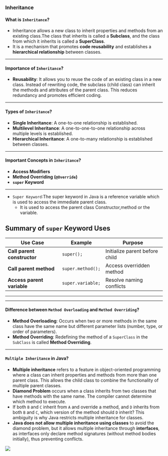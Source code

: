 ### **Inheritance**

#### **What is `Inheritance`?**
- Inheritance allows a new class to inherit properties and methods from an existing class.The class that inherits is called a **Subclass**, and the class from which it inherits is called a **SuperClass**.
- It is a mechanism that promotes **code reusability** and establishes a **hierarchical relationship** between classes.

---

#### **Importance of `Inheritance`?**
- **Reusability**: It allows you to reuse the code of an existing class in a new class. Instead of rewriting code, the subclass (child class) can inherit the methods and attributes of the parent class. This reduces redundancy and promotes efficient coding.

---

#### **Types of `Inheritance`?**
- **Single Inheritance**: A one-to-one relationship is established.
- **Multilevel Inheritance**: A one-to-one-to-one relationship across multiple levels is established.
- **Hierarchical Inheritance**: A one-to-many relationship is established between classes.

---

#### **Important Concepts in `Inheritance`?**
- **Access Modifiers**
- **Method Overriding (`@Override`)**
- **`super` Keyword**

---
- `Super Keyword`:The super keyword in Java is a reference variable which is used to access the immediate parent class.
   - It is used to access the parent class Constructor,method or the variable.
  
## Summary of `super` Keyword Uses

| Use Case                  | Example               | Purpose                          |
|---------------------------|-----------------------|----------------------------------|
| **Call parent constructor** | `super();`            | Initialize parent before child  |
| **Call parent method**     | `super.method();`     | Access overridden method        |
| **Access parent variable** | `super.variable;`     | Resolve naming conflicts        |

---
---
#### **Difference between `Method Overloading` and `Method Overriding`?**
- **Method Overloading**: Occurs when two or more methods in the same class have the same name but different parameter lists (number, type, or order of parameters).
- **Method Overriding**: Redefining the method of a `SuperClass` in the `SubClass` is called **Method Overriding**.

---

#### **`Multiple Inheritance` in Java?**
- **Multiple inheritance** refers to a feature in object-oriented programming where a class can inherit properties and methods from more than one parent class. This allows the child class to combine the functionality of multiple parent classes.
- **Diamond Problem** occurs when a class inherits from two classes that have methods with the same name. The compiler cannot determine which method to execute.
- If both `B` and `C` inherit from `A` and override a method, and `D` inherits from both `B` and `C`, which version of the method should `D` inherit? This ambiguity is why Java restricts multiple inheritance for classes.
- **Java does not allow multiple inheritance using classes** to avoid the diamond problem, but it allows multiple inheritance through **interfaces**, as interfaces only declare method signatures (without method bodies initially), thus preventing conflicts.

<img src="https://static.takeuforward.org/premium/Core%20Principles%20of%20OOPS/Quiz%20Inheritance/Image_2-SlHU0Ztb"/>